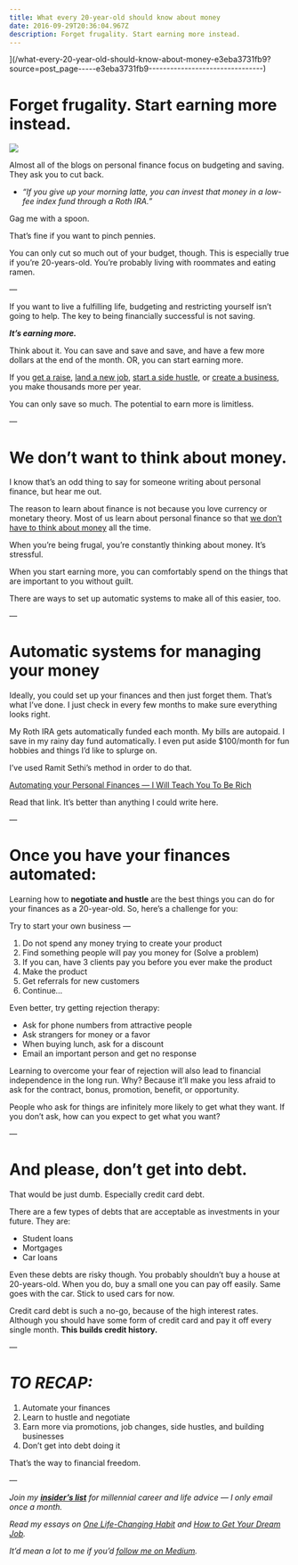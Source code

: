 ```yaml
---
title: What every 20-year-old should know about money
date: 2016-09-29T20:36:04.967Z
description: Forget frugality. Start earning more instead.
---
```




](/what-every-20-year-old-should-know-about-money-e3eba3731fb9?source=post_page-----e3eba3731fb9--------------------------------)

# **Forget frugality. Start earning more instead.**

![](https://miro.medium.com/max/600//0*79DGsplnE4AoM5go.)

Almost all of the blogs on personal finance focus on budgeting and saving. They ask you to cut back.

*   _“If you give up your morning latte, you can invest that money in a low-fee index fund through a Roth IRA.”_

Gag me with a spoon.

That’s fine if you want to pinch pennies.

You can only cut so much out of your budget, though. This is especially true if you’re 20-years-old. You’re probably living with roommates and eating ramen.

—

If you want to live a fulfilling life, budgeting and restricting yourself isn’t going to help. The key to being financially successful is not saving.

**_It’s earning more._**

Think about it. You can save and save and save, and have a few more dollars at the end of the month. OR, you can start earning more.

If you [get a raise](http://www.comfortableconversation.com/get-a-raise-and-new-job), [land a new job](http://www.comfortableconversation.com/your-dream-job/), [start a side hustle](http://www.sidehustlenation.com/ideas/), or [create a business](http://100startup.com/), you make thousands more per year.

You can only save so much. The potential to earn more is limitless.

—

# **We don’t want to think about money.**

I know that’s an odd thing to say for someone writing about personal finance, but hear me out.

The reason to learn about finance is not because you love currency or monetary theory. Most of us learn about personal finance so that [we don’t have to think about money](http://www.brokepedia.com/saving-more-money-vs-earning-more/) all the time.

When you’re being frugal, you’re constantly thinking about money. It’s stressful.

When you start earning more, you can comfortably spend on the things that are important to you without guilt.

There are ways to set up automatic systems to make all of this easier, too.

—

# **Automatic systems for managing your money**

Ideally, you could set up your finances and then just forget them. That’s what I’ve done. I just check in every few months to make sure everything looks right.

My Roth IRA gets automatically funded each month. My bills are autopaid. I save in my rainy day fund automatically. I even put aside $100/month for fun hobbies and things I’d like to splurge on.

I’ve used Ramit Sethi’s method in order to do that.

[Automating your Personal Finances — I Will Teach You To Be Rich](http://www.iwillteachyoutoberich.com/automate-your-personal-finances/)

Read that link. It’s better than anything I could write here.

—

# Once you have your finances automated:

Learning how to **negotiate and hustle** are the best things you can do for your finances as a 20-year-old. So, here’s a challenge for you:

Try to start your own business —

1.  Do not spend any money trying to create your product
2.  Find something people will pay you money for (Solve a problem)
3.  If you can, have 3 clients pay you before you ever make the product
4.  Make the product
5.  Get referrals for new customers
6.  Continue…

Even better, try getting rejection therapy:

*   Ask for phone numbers from attractive people
*   Ask strangers for money or a favor
*   When buying lunch, ask for a discount
*   Email an important person and get no response

Learning to overcome your fear of rejection will also lead to financial independence in the long run. Why? Because it’ll make you less afraid to ask for the contract, bonus, promotion, benefit, or opportunity.

People who ask for things are infinitely more likely to get what they want. If you don’t ask, how can you expect to get what you want?

—

# And please, **don’t get into debt**.

That would be just dumb. Especially credit card debt.

There are a few types of debts that are acceptable as investments in your future. They are:

*   Student loans
*   Mortgages
*   Car loans

Even these debts are risky though. You probably shouldn’t buy a house at 20-years-old. When you do, buy a small one you can pay off easily. Same goes with the car. Stick to used cars for now.

Credit card debt is such a no-go, because of the high interest rates. Although you should have some form of credit card and pay it off every single month. **This builds credit history.**

—

# **_TO RECAP:_**

1.  Automate your finances
2.  Learn to hustle and negotiate
3.  Earn more via promotions, job changes, side hustles, and building businesses
4.  Don’t get into debt doing it

That’s the way to financial freedom.

—

_Join my_ [**_insider’s list_**](http://eepurl.com/bSaBIf) _for millennial career and life advice — I only email once a month._

_Read my essays on_ [_One Life-Changing Habit_](http://www.comfortableconversation.com/one-habit-can-transform-life/) _and_ [_How to Get Your Dream Job_](http://www.comfortableconversation.com/your-dream-job/)_._

_It’d mean a lot to me if you’d_ [_follow me on Medium_](https://medium.com/@BennettGarner)_._